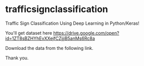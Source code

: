 # trafficsignclassification
Traffic Sign Classification Using Deep Learning in Python/Keras!

You'll get dataset here https://drive.google.com/open?id=1ZT8sBZHYhEvXXejfCZjjjB5anMs6Rc8a

Download the data from the following link.

Thank you.

